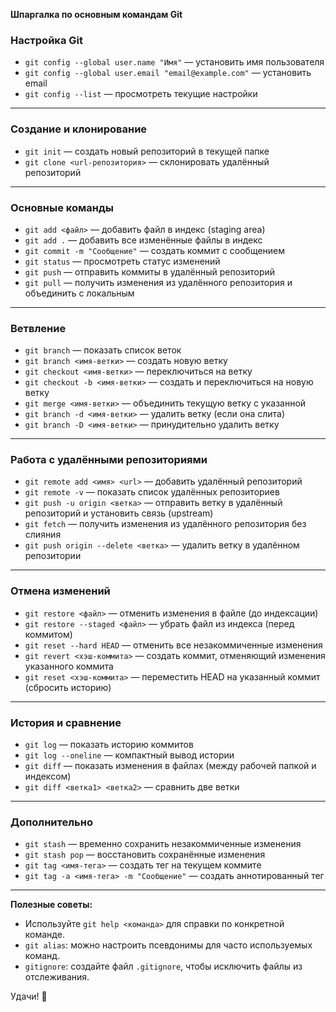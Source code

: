 **Шпаргалка по основным командам Git**  

### **Настройка Git**  
- `git config --global user.name "Имя"` — установить имя пользователя  
- `git config --global user.email "email@example.com"` — установить email  
- `git config --list` — просмотреть текущие настройки  

---

### **Создание и клонирование**  
- `git init` — создать новый репозиторий в текущей папке  
- `git clone <url-репозитория>` — склонировать удалённый репозиторий  

---

### **Основные команды**  
- `git add <файл>` — добавить файл в индекс (staging area)  
- `git add .` — добавить все изменённые файлы в индекс  
- `git commit -m "Сообщение"` — создать коммит с сообщением  
- `git status` — просмотреть статус изменений  
- `git push` — отправить коммиты в удалённый репозиторий  
- `git pull` — получить изменения из удалённого репозитория и объединить с локальным  

---

### **Ветвление**  
- `git branch` — показать список веток  
- `git branch <имя-ветки>` — создать новую ветку  
- `git checkout <имя-ветки>` — переключиться на ветку  
- `git checkout -b <имя-ветки>` — создать и переключиться на новую ветку  
- `git merge <имя-ветки>` — объединить текущую ветку с указанной  
- `git branch -d <имя-ветки>` — удалить ветку (если она слита)  
- `git branch -D <имя-ветки>` — принудительно удалить ветку  

---

### **Работа с удалёнными репозиториями**  
- `git remote add <имя> <url>` — добавить удалённый репозиторий  
- `git remote -v` — показать список удалённых репозиториев  
- `git push -u origin <ветка>` — отправить ветку в удалённый репозиторий и установить связь (upstream)  
- `git fetch` — получить изменения из удалённого репозитория без слияния  
- `git push origin --delete <ветка>` — удалить ветку в удалённом репозитории  

---

### **Отмена изменений**  
- `git restore <файл>` — отменить изменения в файле (до индексации)  
- `git restore --staged <файл>` — убрать файл из индекса (перед коммитом)  
- `git reset --hard HEAD` — отменить все незакоммиченные изменения  
- `git revert <хэш-коммита>` — создать коммит, отменяющий изменения указанного коммита  
- `git reset <хэш-коммита>` — переместить HEAD на указанный коммит (сбросить историю)  

---

### **История и сравнение**  
- `git log` — показать историю коммитов  
- `git log --oneline` — компактный вывод истории  
- `git diff` — показать изменения в файлах (между рабочей папкой и индексом)  
- `git diff <ветка1> <ветка2>` — сравнить две ветки  

---

### **Дополнительно**  
- `git stash` — временно сохранить незакоммиченные изменения  
- `git stash pop` — восстановить сохранённые изменения  
- `git tag <имя-тега>` — создать тег на текущем коммите  
- `git tag -a <имя-тега> -m "Сообщение"` — создать аннотированный тег  

---

**Полезные советы:**  
- Используйте `git help <команда>` для справки по конкретной команде.  
- `git alias`: можно настроить псевдонимы для часто используемых команд.  
- `gitignore`: создайте файл `.gitignore`, чтобы исключить файлы из отслеживания.  


Удачи! 🚀

